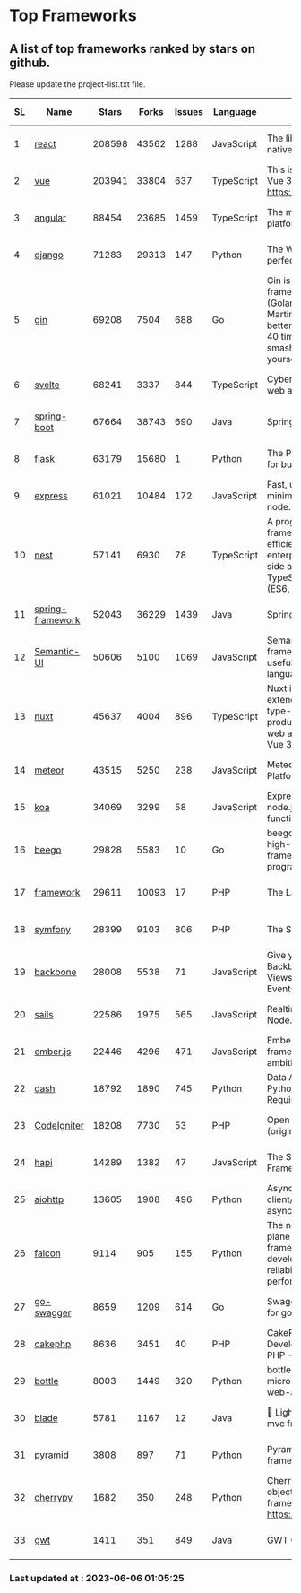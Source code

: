 # Top Frameworks
## A list of top frameworks ranked by stars on github.  
Please update the project-list.txt file.

| SL| Name  | Stars| Forks| Issues | Language | Description | Last Commit |
| --| ------| -----| ---- | ------ | -------- | ----------- | ----------- |
| 1 | [react](https://github.com/facebook/react) | 208598 | 43562 | 1288 | JavaScript | The library for web and native user interfaces | 2023-06-03 20:03:11 |
| 2 | [vue](https://github.com/vuejs/vue) | 203941 | 33804 | 637 | TypeScript | This is the repo for Vue 2. For Vue 3, go to https://github.com/vuejs/core | 2023-04-27 09:43:19 |
| 3 | [angular](https://github.com/angular/angular) | 88454 | 23685 | 1459 | TypeScript | The modern web developer’s platform | 2023-06-02 21:07:18 |
| 4 | [django](https://github.com/django/django) | 71283 | 29313 | 147 | Python | The Web framework for perfectionists with deadlines. | 2023-06-05 19:37:17 |
| 5 | [gin](https://github.com/gin-gonic/gin) | 69208 | 7504 | 688 | Go | Gin is a HTTP web framework written in Go (Golang). It features a Martini-like API with much better performance -- up to 40 times faster. If you need smashing performance, get yourself some Gin. | 2023-06-05 01:52:39 |
| 6 | [svelte](https://github.com/sveltejs/svelte) | 68241 | 3337 | 844 | TypeScript | Cybernetically enhanced web apps | 2023-05-09 18:01:56 |
| 7 | [spring-boot](https://github.com/spring-projects/spring-boot) | 67664 | 38743 | 690 | Java | Spring Boot | 2023-06-05 19:48:46 |
| 8 | [flask](https://github.com/pallets/flask) | 63179 | 15680 | 1 | Python | The Python micro framework for building web applications. | 2023-06-01 18:49:16 |
| 9 | [express](https://github.com/expressjs/express) | 61021 | 10484 | 172 | JavaScript | Fast, unopinionated, minimalist web framework for node. | 2023-05-16 01:53:48 |
| 10 | [nest](https://github.com/nestjs/nest) | 57141 | 6930 | 78 | TypeScript | A progressive Node.js framework for building efficient, scalable, and enterprise-grade server-side applications on top of TypeScript & JavaScript (ES6, ES7, ES8) 🚀 | 2023-05-29 06:29:34 |
| 11 | [spring-framework](https://github.com/spring-projects/spring-framework) | 52043 | 36229 | 1439 | Java | Spring Framework | 2023-06-05 12:13:44 |
| 12 | [Semantic-UI](https://github.com/Semantic-Org/Semantic-UI) | 50606 | 5100 | 1069 | JavaScript | Semantic is a UI component framework based around useful principles from natural language. | 2023-01-11 17:05:32 |
| 13 | [nuxt](https://github.com/nuxt/nuxt) | 45637 | 4004 | 896 | TypeScript | Nuxt is an intuitive and extendable way to create type-safe, performant and production-grade full-stack web apps and websites with Vue 3. | 2023-06-06 00:24:34 |
| 14 | [meteor](https://github.com/meteor/meteor) | 43515 | 5250 | 238 | JavaScript | Meteor, the JavaScript App Platform | 2023-06-01 19:53:32 |
| 15 | [koa](https://github.com/koajs/koa) | 34069 | 3299 | 58 | JavaScript | Expressive middleware for node.js using ES2017 async functions | 2023-05-17 07:50:49 |
| 16 | [beego](https://github.com/beego/beego) | 29828 | 5583 | 10 | Go | beego is an open-source, high-performance web framework for the Go programming language. | 2023-06-04 10:08:36 |
| 17 | [framework](https://github.com/laravel/framework) | 29611 | 10093 | 17 | PHP | The Laravel Framework. | 2023-06-05 15:48:15 |
| 18 | [symfony](https://github.com/symfony/symfony) | 28399 | 9103 | 806 | PHP | The Symfony PHP framework | 2023-06-05 16:03:00 |
| 19 | [backbone](https://github.com/jashkenas/backbone) | 28008 | 5538 | 71 | JavaScript | Give your JS App some Backbone with Models, Views, Collections, and Events | 2023-01-04 11:09:21 |
| 20 | [sails](https://github.com/balderdashy/sails) | 22586 | 1975 | 565 | JavaScript | Realtime MVC Framework for Node.js | 2023-05-19 21:35:57 |
| 21 | [ember.js](https://github.com/emberjs/ember.js) | 22446 | 4296 | 471 | JavaScript | Ember.js - A JavaScript framework for creating ambitious web applications | 2023-05-22 20:09:35 |
| 22 | [dash](https://github.com/plotly/dash) | 18792 | 1890 | 745 | Python | Data Apps & Dashboards for Python. No JavaScript Required. | 2023-05-31 15:42:32 |
| 23 | [CodeIgniter](https://github.com/bcit-ci/CodeIgniter) | 18208 | 7730 | 53 | PHP | Open Source PHP Framework (originally from EllisLab) | 2023-04-07 17:57:13 |
| 24 | [hapi](https://github.com/hapijs/hapi) | 14289 | 1382 | 47 | JavaScript | The Simple, Secure Framework Developers Trust | 2023-04-24 22:09:20 |
| 25 | [aiohttp](https://github.com/aio-libs/aiohttp) | 13605 | 1908 | 496 | Python | Asynchronous HTTP client/server framework for asyncio and Python | 2023-06-04 17:54:59 |
| 26 | [falcon](https://github.com/falconry/falcon) | 9114 | 905 | 155 | Python | The no-magic web data plane API and microservices framework for Python developers, with a focus on reliability, correctness, and performance at scale. | 2023-06-04 18:45:06 |
| 27 | [go-swagger](https://github.com/go-swagger/go-swagger) | 8659 | 1209 | 614 | Go | Swagger 2.0 implementation for go | 2023-05-19 23:30:56 |
| 28 | [cakephp](https://github.com/cakephp/cakephp) | 8636 | 3451 | 40 | PHP | CakePHP: The Rapid Development Framework for PHP - Official Repository | 2023-05-26 17:43:32 |
| 29 | [bottle](https://github.com/bottlepy/bottle) | 8003 | 1449 | 320 | Python | bottle.py is a fast and simple micro-framework for python web-applications. | 2022-09-05 15:24:52 |
| 30 | [blade](https://github.com/lets-blade/blade) | 5781 | 1167 | 12 | Java | :rocket: Lightning fast and elegant mvc framework for Java8 | 2022-05-10 12:38:06 |
| 31 | [pyramid](https://github.com/Pylons/pyramid) | 3808 | 897 | 71 | Python | Pyramid - A Python web framework | 2023-05-11 06:49:29 |
| 32 | [cherrypy](https://github.com/cherrypy/cherrypy) | 1682 | 350 | 248 | Python | CherryPy is a pythonic, object-oriented HTTP framework.      https://cherrypy.dev | 2023-05-04 23:04:12 |
| 33 | [gwt](https://github.com/gwtproject/gwt) | 1411 | 351 | 849 | Java | GWT Open Source Project | 2023-05-18 18:06:15 |

### Last updated at : 2023-06-06 01:05:25
